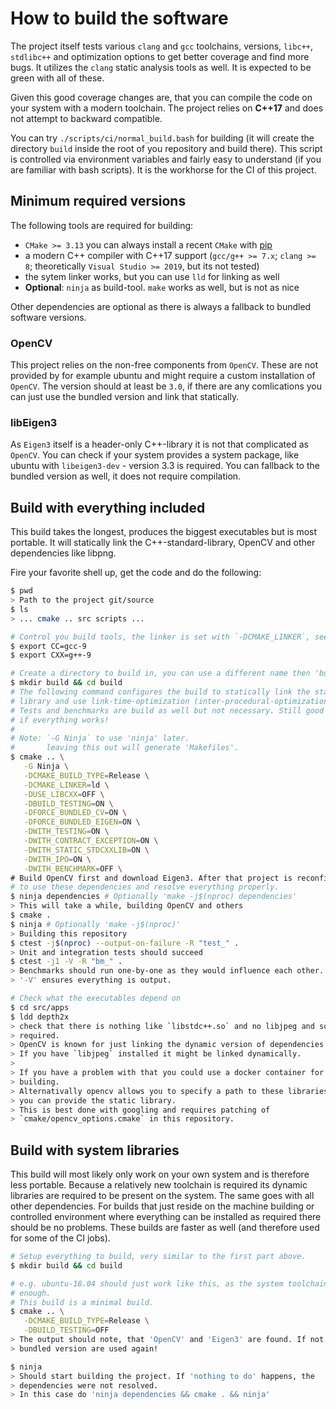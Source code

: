 # How to build the software

The project itself tests various `clang` and `gcc` toolchains, versions,
`libc++`, `stdlibc++` and optimization options to get better coverage and find
more bugs.
It utilizes the `clang` static analysis tools as well. It is expected to be
green with all of these.

Given this good coverage changes are, that you can compile the code on your
system with a modern toolchain. The project relies on **C++17** and does not
attempt to backward compatible.

You can try `./scripts/ci/normal_build.bash` for building (it will create the
directory `build` inside the root of you repository and build there).
This script is controlled via environment variables and fairly easy to
understand (if you are familiar with bash scripts).
It is the workhorse for the CI of this project.

## Minimum required versions

The following tools are required for building:

- `CMake >= 3.13` you can always install a recent `CMake` with
  [pip](https://pypi.org/project/cmake/)
- a modern C++ compiler with C++17 support (`gcc/g++ >= 7.x`; `clang >= 8`;
  theoretically `Visual Studio >= 2019`, but its not tested)
- the sytem linker works, but you can use `lld` for linking as well
- **Optional**: `ninja` as build-tool. `make` works as well, but is not as nice

Other dependencies are optional as there is always a fallback to bundled
software versions.

### OpenCV

This project relies on the non-free components from `OpenCV`. These are not
provided by for example ubuntu and might require a custom installation of
`OpenCV`.
The version should at least be `3.0`, if there are any comlications you can
just use the bundled version and link that statically.

### libEigen3

As `Eigen3` itself is a header-only C++-library it is not that complicated as
`OpenCV`. You can check if your system provides a system package, like ubuntu
with `libeigen3-dev` - version 3.3 is required.
You can fallback to the bundled version as well, it does not require
compilation.

## Build with everything included

This build takes the longest, produces the biggest executables but is most
portable. It will statically link the C++-standard-library, OpenCV and other
dependencies like libpng.

Fire your favorite shell up, get the code and do the following:

```bash
$ pwd
> Path to the project git/source
$ ls
> ... cmake .. src scripts ...

# Control you build tools, the linker is set with `-DCMAKE_LINKER`, see below
$ export CC=gcc-9
$ export CXX=g++-9

# Create a directory to build in, you can use a different name then 'build'
$ mkdir build && cd build
# The following command configures the build to statically link the standard
# library and use link-time-optimization (inter-procedural-optimization = ipo).
# Tests and benchmarks are build as well but not necessary. Still good to know
# if everything works!
#
# Note: `-G Ninja` to use 'ninja' later.
#       leaving this out will generate 'Makefiles'.
$ cmake .. \
   -G Ninja \
   -DCMAKE_BUILD_TYPE=Release \
   -DCMAKE_LINKER=ld \
   -DUSE_LIBCXX=OFF \
   -DBUILD_TESTING=ON \
   -DFORCE_BUNDLED_CV=ON \
   -DFORCE_BUNDLED_EIGEN=ON \
   -DWITH_TESTING=ON \
   -DWITH_CONTRACT_EXCEPTION=ON \
   -DWITH_STATIC_STDCXXLIB=ON \
   -DWITH_IPO=ON \
   -DWITH_BENCHMARK=OFF \
# Build OpenCV first and download Eigen3. After that project is reconfigured
# to use these dependencies and resolve everything properly.
$ ninja dependencies # Optionally 'make -j$(nproc) dependencies'
> This will take a while, building OpenCV and others
$ cmake .
$ ninja # Optionally 'make -j$(nproc)'
> Building this repository
$ ctest -j$(nproc) --output-on-failure -R "test_" .
> Unit and integration tests should succeed
$ ctest -j1 -V -R "bm_" .
> Benchmarks should run one-by-one as they would influence each other.
> '-V' ensures everything is output.

# Check what the executables depend on
$ cd src/apps
$ ldd depth2x
> check that there is nothing like `libstdc++.so` and no libjpeg and so on
> required.
> OpenCV is known for just linking the dynamic version of dependencies.
> If you have `libjpeg` installed it might be linked dynamically.
>
> If you have a problem with that you could use a docker container for
> building.
> Alternativally opencv allows you to specify a path to these libraries where
> you can provide the static library.
> This is best done with googling and requires patching of
> `cmake/opencv_options.cmake` in this repository.
```

## Build with system libraries

This build will most likely only work on your own system and is therefore less
portable.
Because a relatively new toolchain is required its dynamic libraries are
required to be present on the system. The same goes with all other
dependencies.
For builds that just reside on the machine building or controlled environment
where everything can be installed as required there should be no problems.
These builds are faster as well (and therefore used for some of the CI jobs).

```bash
# Setup everything to build, very similar to the first part above.
$ mkdir build && cd build

# e.g. ubuntu-18.04 should just work like this, as the system toolchain is new
# enough.
# This build is a minimal build.
$ cmake .. \
   -DCMAKE_BUILD_TYPE=Release \
   -DBUILD_TESTING=OFF
> The output should note, that 'OpenCV' and 'Eigen3' are found. If not the
> bundled version are used again!

$ ninja
> Should start building the project. If 'nothing to do' happens, the
> dependencies were not resolved.
> In this case do 'ninja dependencies && cmake . && ninja'
```
